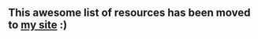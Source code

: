 
## This awesome list of resources has been moved to [my site](https://www.nephasto.com/blog/awesomegamedev.html) :)
